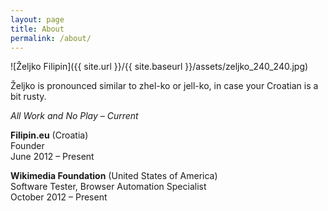 ```yaml
---
layout: page
title: About
permalink: /about/
---
```


![Željko Filipin]({{ site.url }}/{{ site.baseurl }}/assets/zeljko_240_240.jpg)

Željko is pronounced similar to zhel-ko or jell-ko, in case your Croatian is a bit rusty.

_All Work and No Play – Current_

**Filipin.eu** (Croatia)  
Founder  
June 2012 – Present

**Wikimedia Foundation** (United States of America)  
Software Tester, Browser Automation Specialist  
October 2012 – Present
